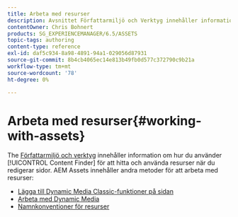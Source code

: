 ```yaml
---
title: Arbeta med resurser
description: Avsnittet Författarmiljö och Verktyg innehåller information om hur du använder Content Finder för att hitta och använda resurser när du redigerar sidor. AEM Assets innehåller andra metoder för att arbeta med resurser.
contentOwner: Chris Bohnert
products: SG_EXPERIENCEMANAGER/6.5/ASSETS
topic-tags: authoring
content-type: reference
exl-id: daf5c934-8a98-4891-94a1-029056d87931
source-git-commit: 8b4cb4065ec14e813b49fb0d577c372790c9b21a
workflow-type: tm+mt
source-wordcount: '78'
ht-degree: 0%

---
```


# Arbeta med resurser{#working-with-assets}

The [Författarmiljö och verktyg](/help/sites-authoring/author-environment-tools.md) innehåller information om hur du använder [!UICONTROL Content Finder] för att hitta och använda resurser när du redigerar sidor. AEM Assets innehåller andra metoder för att arbeta med resurser:

* [Lägga till Dynamic Media Classic-funktioner på sidan](/help/sites-classic-ui-authoring/manage-assets-classic-s7.md)
* [Arbeta med Dynamic Media](/help/sites-classic-ui-authoring/dynamic-media-assets.md)
* [Namnkonventioner för resurser](/help/sites-classic-ui-authoring/asset-naming-conventions.md)
